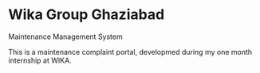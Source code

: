 # Wika Group Ghaziabad
Maintenance Management System 

This is a maintenance complaint portal, developmed during my one month internship at WIKA.


